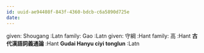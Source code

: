 ```yaml
---
id: uuid-ae94408f-843f-4360-bdcb-c6a5890d725e
date: 
---
```


given: Shougang :Latn
family: Gao :Latn
given: 守綱 :Hant
family: 高 :Hant
**古代漢語詞義通論** :Hant
**Gudai Hanyu ciyi tonglun** :Latn
